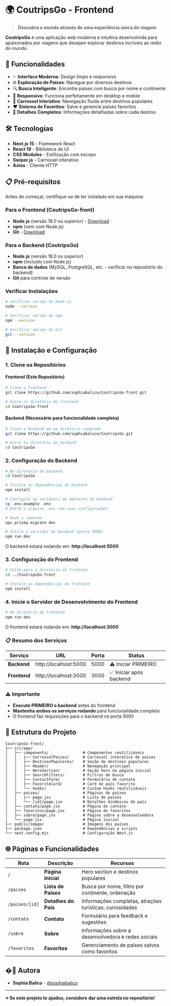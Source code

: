 # 🌍 CoutripsGo - Frontend

> **Descubra o mundo através de uma experiência única de viagem**

**CoutripsGo** é uma aplicação web moderna e intuitiva desenvolvida para apaixonados por viagens que desejam explorar destinos incríveis ao redor do mundo.

## 🚀 Funcionalidades

- ✨ **Interface Moderna**: Design limpo e responsivo
- 🌐 **Exploração de Países**: Navegue por diversos destinos
- 🔍 **Busca Inteligente**: Encontre países com busca por nome e continente
- 📱 **Responsivo**: Funciona perfeitamente em desktop e mobile
- 🎠 **Carrossel Interativo**: Navegação fluida entre destinos populares
- ❤️ **Sistema de Favoritos**: Salve e gerencie países favoritos
- 📍 **Detalhes Completos**: Informações detalhadas sobre cada destino

## 🛠️ Tecnologias

- **Next.js 15** - Framework React
- **React 19** - Biblioteca de UI
- **CSS Modules** - Estilização com escopo
- **Swiper.js** - Carrossel interativo
- **Axios** - Cliente HTTP

## 📋 Pré-requisitos

Antes de começar, certifique-se de ter instalado em sua máquina:

### Para o Frontend (CoutripsGo-front)
- **Node.js** (versão 18.0 ou superior) - [Download](https://nodejs.org/)
- **npm** (vem com Node.js)
- **Git** - [Download](https://git-scm.com/)

### Para o Backend (CoutripsGo)
- **Node.js** (versão 18.0 ou superior)
- **npm** (incluído com Node.js)
- **Banco de dados** (MySQL, PostgreSQL, etc. - verificar no repositório do backend)
- **Git** para controle de versão

### Verificar Instalações
```bash
# Verificar versão do Node.js
node --version

# Verificar versão do npm
npm --version

# Verificar versão do Git
git --version
```

## 🚀 Instalação e Configuração

### 1. Clone os Repositórios

#### Frontend (Este Repositório)
```bash
# Clone o frontend
git clone https://github.com/sophiabalico/CoutripsGo-front.git

# Entre no diretório do frontend
cd CoutripsGo-front
```

#### Backend (Necessário para funcionalidade completa)
```bash
# Clone o backend em um diretório separado
git clone https://github.com/sophiabalico/CoutripsGo.git

# Entre no diretório do backend
cd CoutripsGo
```

### 2. Configuração do Backend

```bash
# No diretório do backend
cd CoutripsGo

# Instale as dependências do backend
npm install

# Configure as variáveis de ambiente do backend
cp .env.example .env
# Edite o arquivo .env com suas configurações

# Rode o comando
npx prisma migrate dev

# Inicie o servidor do backend (porta 5000)
npm run dev
```

O backend estará rodando em: **http://localhost:5000**

### 3. Configuração do Frontend

```bash
# Volte para o diretório do frontend
cd ../CoutripsGo-front

# Instale as dependências do frontend
npm install
```

### 4. Inicie o Servidor de Desenvolvimento do Frontend

```bash
# No diretório do frontend
npm run dev
```

O frontend estará rodando em: **http://localhost:3000**

### 📋 Resumo dos Serviços

| Serviço | URL | Porta | Status |
|---------|-----|-------|--------|
| **Backend** | http://localhost:5000 | 5000 | ⚠️ Iniciar PRIMEIRO |
| **Frontend** | http://localhost:3000 | 3000 | ✅ Iniciar após backend |

### ⚠️ Importante

- **Execute PRIMEIRO o backend** antes do frontend
- **Mantenha ambos os serviços rodando** para funcionalidade completa
- O frontend faz requisições para o backend na porta 5000

## 📁 Estrutura do Projeto

```
CoutripsGo-front/
├── src/app/
│   ├── components/               # Componentes reutilizáveis
│   │   ├── CarrosselPaises/      # Carrossel interativo de países
│   │   ├── DestinosPopulares/    # Seção de destinos populares
│   │   ├── Header/               # Navegação principal
│   │   ├── HeroSection/          # Seção hero da página inicial
│   │   ├── SearchFilters/        # Filtros de busca
│   │   ├── ContactForm/          # Formulário de contato
│   │   ├── FavoriteCard/         # Card de país favorito
│   │   └── hooks/                # Custom hooks reutilizáveis
│   ├── paises/                   # Páginas de países
│   │   ├── page.jsx              # Lista de países
│   │   └── [id]/page.jsx         # Detalhes dinâmicos do país
│   ├── contato/page.jsx          # Página de contato
│   ├── favoritos/page.jsx        # Página de favoritos
│   ├── sobre/page.jsx            # Página sobre a desenvolvedora
│   └── page.jsx                  # Página inicial
├── public/image/                 # Imagens dos países
├── package.json                  # Dependências e scripts
└── next.config.mjs               # Configuração Next.js
```
## 🌐 Páginas e Funcionalidades

| Rota | Descrição | Recursos |
|------|-----------|----------|
| `/` | **Página Inicial** | Hero section e destinos populares |
| `/paises` | **Lista de Países** | Busca por nome, filtro por continente, ordenação |
| `/paises/[id]` | **Detalhes do País** | Informações completas, atrações turísticas, curiosidades |
| `/contato` | **Contato** | Formulário para feedback e sugestões |
| `/sobre` | **Sobre** | Informações sobre a desenvolvedora e redes sociais |
| `/favoritos` | **Favoritos** | Gerenciamento de países salvos como favoritos |

## �👥 Autora

- **Sophia Balico** - [@sophiabalico](https://github.com/sophiabalico)

---

**⭐ Se este projeto te ajudou, considere dar uma estrela no repositório!**
